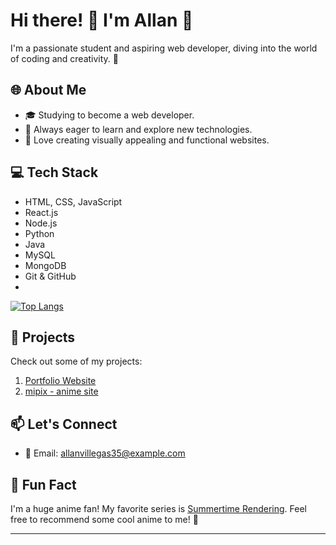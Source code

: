 # Hi there! 👋 I'm Allan 🌟

I'm a passionate student and aspiring web developer, diving into the world of coding and creativity. 🚀

## 🌐 About Me

- 🎓 Studying to become a web developer.
- 🚀 Always eager to learn and explore new technologies.
- 🌈 Love creating visually appealing and functional websites.

## 💻 Tech Stack

- HTML, CSS, JavaScript
- React.js
- Node.js
- Python
- Java
- MySQL
- MongoDB
- Git & GitHub
- 
 [![Top Langs](https://github-readme-stats.vercel.app/api/top-langs/?username=Vinceclave&layout=compact&theme=vision-friendly-dark)](https://github.com/Vinceclave/github-readme-stats)

## 🚀 Projects

Check out some of my projects:

1. [Portfolio Website](https://qiwi-mu.vercel.app/)
2. [mipix - anime site](https://mipix.vercel.app)


## 📫 Let's Connect
- 📧 Email: allanvillegas35@example.com

## 🌟 Fun Fact

I'm a huge anime fan! My favorite series is [Summertime Rendering](https://mipix.vercel.app/anime/129201). Feel free to recommend some cool anime to me! 🌸

---

